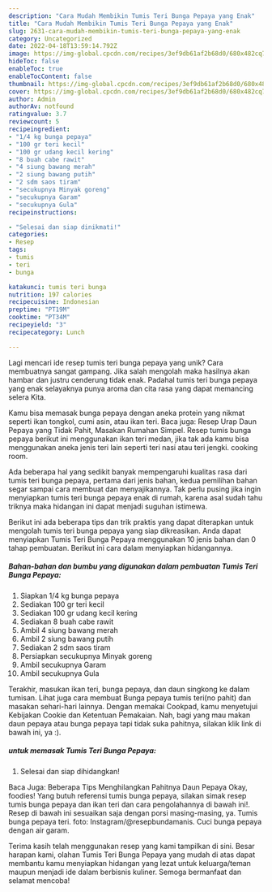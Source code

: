 ```yaml
---
description: "Cara Mudah Membikin Tumis Teri Bunga Pepaya yang Enak"
title: "Cara Mudah Membikin Tumis Teri Bunga Pepaya yang Enak"
slug: 2631-cara-mudah-membikin-tumis-teri-bunga-pepaya-yang-enak
category: Uncategorized
date: 2022-04-18T13:59:14.792Z
image: https://img-global.cpcdn.com/recipes/3ef9db61af2b68d0/680x482cq70/tumis-teri-bunga-pepaya-foto-resep-utama.jpg
hideToc: false
enableToc: true
enableTocContent: false
thumbnail: https://img-global.cpcdn.com/recipes/3ef9db61af2b68d0/680x482cq70/tumis-teri-bunga-pepaya-foto-resep-utama.jpg
cover: https://img-global.cpcdn.com/recipes/3ef9db61af2b68d0/680x482cq70/tumis-teri-bunga-pepaya-foto-resep-utama.jpg
author: Admin
authorAv: notfound
ratingvalue: 3.7
reviewcount: 5
recipeingredient:
- "1/4 kg bunga pepaya"
- "100 gr teri kecil"
- "100 gr udang kecil kering"
- "8 buah cabe rawit"
- "4 siung bawang merah"
- "2 siung bawang putih"
- "2 sdm saos tiram"
- "secukupnya Minyak goreng"
- "secukupnya Garam"
- "secukupnya Gula"
recipeinstructions:

- "Selesai dan siap dinikmati!"
categories:
- Resep
tags:
- tumis
- teri
- bunga

katakunci: tumis teri bunga 
nutrition: 197 calories
recipecuisine: Indonesian
preptime: "PT19M"
cooktime: "PT34M"
recipeyield: "3"
recipecategory: Lunch

---
```





Lagi mencari ide resep tumis teri bunga pepaya yang unik? Cara membuatnya sangat gampang. Jika salah mengolah maka hasilnya akan hambar dan justru cenderung tidak enak. Padahal tumis teri bunga pepaya yang enak selayaknya punya aroma dan cita rasa yang dapat memancing selera Kita.





Kamu bisa memasak bunga pepaya dengan aneka protein yang nikmat seperti ikan tongkol, cumi asin, atau ikan teri. Baca juga: Resep Urap Daun Pepaya yang Tidak Pahit, Masakan Rumahan Simpel. Resep tumis bunga pepaya berikut ini menggunakan ikan teri medan, jika tak ada kamu bisa menggunakan aneka jenis teri lain seperti teri nasi atau teri jengki. cooking room.

Ada beberapa hal yang sedikit banyak mempengaruhi kualitas rasa dari tumis teri bunga pepaya, pertama dari jenis bahan, kedua pemilihan bahan segar sampai cara membuat dan menyajikannya. Tak perlu pusing jika ingin menyiapkan tumis teri bunga pepaya enak di rumah, karena asal sudah tahu triknya maka hidangan ini dapat menjadi suguhan istimewa.






Berikut ini ada beberapa tips dan trik praktis yang dapat diterapkan untuk mengolah tumis teri bunga pepaya yang siap dikreasikan. Anda dapat menyiapkan Tumis Teri Bunga Pepaya menggunakan 10 jenis bahan dan 0 tahap pembuatan. Berikut ini cara dalam menyiapkan hidangannya.

<!--inarticleads1-->

##### Bahan-bahan dan bumbu yang digunakan dalam pembuatan Tumis Teri Bunga Pepaya:

1. Siapkan 1/4 kg bunga pepaya
1. Sediakan 100 gr teri kecil
1. Sediakan 100 gr udang kecil kering
1. Sediakan 8 buah cabe rawit
1. Ambil 4 siung bawang merah
1. Ambil 2 siung bawang putih
1. Sediakan 2 sdm saos tiram
1. Persiapkan secukupnya Minyak goreng
1. Ambil secukupnya Garam
1. Ambil secukupnya Gula


Terakhir, masukan ikan teri, bunga pepaya, dan daun singkong ke dalam tumisan. Lihat juga cara membuat Bunga pepaya tumis teri(no pahit) dan masakan sehari-hari lainnya. Dengan memakai Cookpad, kamu menyetujui Kebijakan Cookie dan Ketentuan Pemakaian. Nah, bagi yang mau makan daun pepaya atau bunga pepaya tapi tidak suka pahitnya, silakan klik link di bawah ini, ya :). 

<!--inarticleads2-->

#####  untuk memasak Tumis Teri Bunga Pepaya:


1. Selesai dan siap dihidangkan!

Baca Juga: Beberapa Tips Menghilangkan Pahitnya Daun Pepaya Okay, foodies! Yang butuh referensi tumis bunga pepaya, silakan simak resep tumis bunga pepaya dan ikan teri dan cara pengolahannya di bawah ini!. Resep di bawah ini sesuaikan saja dengan porsi masing-masing, ya. Tumis bunga pepaya teri. foto: Instagram/@resepbundamanis. Cuci bunga pepaya dengan air garam. 

Terima kasih telah menggunakan resep yang kami tampilkan di sini. Besar harapan kami, olahan Tumis Teri Bunga Pepaya yang mudah di atas dapat membantu kamu menyiapkan hidangan yang lezat untuk keluarga/teman maupun menjadi ide dalam berbisnis kuliner. Semoga bermanfaat dan selamat mencoba!
